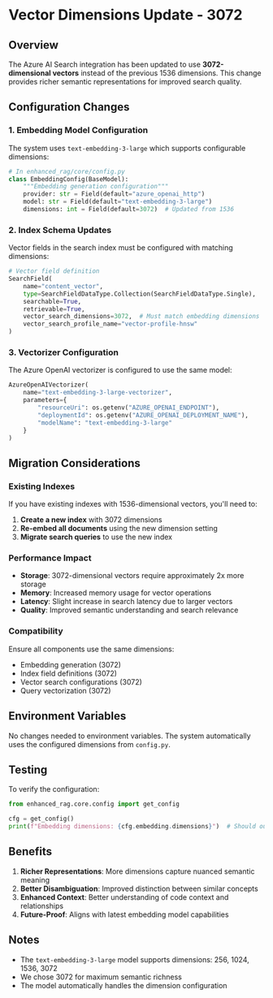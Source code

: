 # Vector Dimensions Update - 3072

## Overview

The Azure AI Search integration has been updated to use **3072-dimensional vectors** instead of the previous 1536 dimensions. This change provides richer semantic representations for improved search quality.

## Configuration Changes

### 1. Embedding Model Configuration

The system uses `text-embedding-3-large` which supports configurable dimensions:

```python
# In enhanced_rag/core/config.py
class EmbeddingConfig(BaseModel):
    """Embedding generation configuration"""
    provider: str = Field(default="azure_openai_http")
    model: str = Field(default="text-embedding-3-large")
    dimensions: int = Field(default=3072)  # Updated from 1536
```

### 2. Index Schema Updates

Vector fields in the search index must be configured with matching dimensions:

```python
# Vector field definition
SearchField(
    name="content_vector",
    type=SearchFieldDataType.Collection(SearchFieldDataType.Single),
    searchable=True,
    retrievable=True,
    vector_search_dimensions=3072,  # Must match embedding dimensions
    vector_search_profile_name="vector-profile-hnsw"
)
```

### 3. Vectorizer Configuration

The Azure OpenAI vectorizer is configured to use the same model:

```python
AzureOpenAIVectorizer(
    name="text-embedding-3-large-vectorizer",
    parameters={
        "resourceUri": os.getenv("AZURE_OPENAI_ENDPOINT"),
        "deploymentId": os.getenv("AZURE_OPENAI_DEPLOYMENT_NAME"),
        "modelName": "text-embedding-3-large"
    }
)
```

## Migration Considerations

### Existing Indexes

If you have existing indexes with 1536-dimensional vectors, you'll need to:

1. **Create a new index** with 3072 dimensions
2. **Re-embed all documents** using the new dimension setting
3. **Migrate search queries** to use the new index

### Performance Impact

- **Storage**: 3072-dimensional vectors require approximately 2x more storage
- **Memory**: Increased memory usage for vector operations
- **Latency**: Slight increase in search latency due to larger vectors
- **Quality**: Improved semantic understanding and search relevance

### Compatibility

Ensure all components use the same dimensions:
- Embedding generation (3072)
- Index field definitions (3072)
- Vector search configurations (3072)
- Query vectorization (3072)

## Environment Variables

No changes needed to environment variables. The system automatically uses the configured dimensions from `config.py`.

## Testing

To verify the configuration:

```python
from enhanced_rag.core.config import get_config

cfg = get_config()
print(f"Embedding dimensions: {cfg.embedding.dimensions}")  # Should output: 3072
```

## Benefits

1. **Richer Representations**: More dimensions capture nuanced semantic meaning
2. **Better Disambiguation**: Improved distinction between similar concepts
3. **Enhanced Context**: Better understanding of code context and relationships
4. **Future-Proof**: Aligns with latest embedding model capabilities

## Notes

- The `text-embedding-3-large` model supports dimensions: 256, 1024, 1536, 3072
- We chose 3072 for maximum semantic richness
- The model automatically handles the dimension configuration